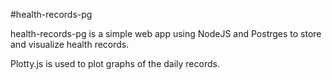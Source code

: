 #health-records-pg

health-records-pg is a simple web app using NodeJS and Postrges to store and visualize health records.

Plotty.js is used to plot graphs of the daily records.
